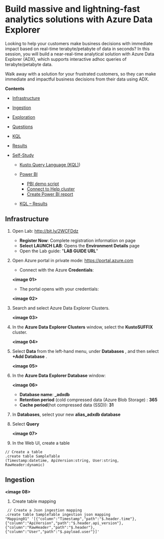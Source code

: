 #  Build massive and lightning-fast analytics solutions with Azure Data Explorer  
 
 Looking to help your customers make business decisions with immediate impact based on real-time terabyte/petabyte of data in seconds? In this session, you will build a near-real-time analytical solution with Azure Data Explorer (ADX), which supports interactive adhoc queries of terabyte/petabyte data.  
 
 Walk away with a solution for your frustrated customers, so they can make immediate and impactful business decisions from their data using ADX.  
 
**Contents**
 
 <!-- TOC -->

- [Infrastructure](#Infrastructure) 
- [Ingestion](#Ingestion) 
- [Exploration](#Exploration)
 - [Questions](#Questions)  
 - [KQL](#KQL) 
 - [Results](#Results)
- [Self-Study](#Self-Study)    
  - [Kusto Query Language (KQL)](#Kusto-Query-Language)) 
  - [Power BI](#Power-BI)   
     - [PBI demo script](#PBI-demo-script)  
     - [Connect to Help cluster](#Connect-to-Help-cluster)  
     - [Create Power BI report](#Create-Power-BI-report)
      
   - [KQL – Results](#KQL–Results)
   
  <!-- TOC -->   
## Infrastructure  
    
1. Open Lab: http://bit.ly/2WCFDdz  
     - **Register Now**: Complete registration information on page  
     - **Select LAUNCH LAB**: Opens the **Environment Details** page  
     - Open the Lab guide: "**LAB GUIDE URL**"
      
2. Open Azure portal in private mode: https://portal.azure.com  

      - Connect with the Azure **Credentials**:  
   
   **<image 01>** 
   
      - The portal opens with your credentials:  
      
      **<image 02>**
    
 3.	Search and select Azure Data Explorer Clusters.
   
      **<image 03>**
   
 4.	In the **Azure Data Explorer Clusters** window, select the **KustoSUFFIX** cluster.
     
     **<image 04>** 
    
 5. Select **Data** from the left-hand menu, under **Databases** , and then select **+Add Database** . 
   
     **<image 05>**  
    
 6.	In the **Azure Data Explorer Database** window:  
    
     **<image 06>** 
    
      - **Database name**: **<alias>_adxdb** 
      - **Retention period** (cold compressed data (Azure Blob Storage) : **365**
      - **Cache period**(hot compressed data (SSD)): **31**
 
 7.	In **Databases**, select your new **alias_adxdb database**
 8. Select **Query**
 
    **<image 07>**
 9. In the Web UI, create a table 
  ```
  // Create a table
  .create table SampleTable
  (Timestamp:datetime, ApiVersion:string, User:string, RawHeader:dynamic)
```  

## Ingestion

  **<image 08>**
  
1.	Create table mapping  
  ```
   // Create a Json ingestion mapping
.create table SampleTable ingestion json mapping 
"Mapping01" '[{"column":"Timestamp","path":"$.header.time"},
{"column":"ApiVersion","path":"$.header.api_version"},
{"column":"RawHeader","path":"$.header"},{"column":"User","path":"$.payload.user"}]'

   ```
 
  
 

 
